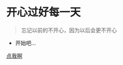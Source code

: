 # 开心过好每一天

> 忘记以前的不开心，因为以后会更不开心

- 开始吧...

[点我啊](https://wangxiaoqiang-20.github.io/xiaocangku/#/?id=hey-boy)
